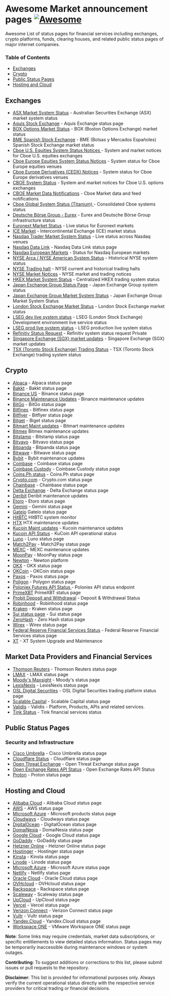 # Awesome Market announcement pages [![Awesome](https://cdn.rawgit.com/sindresorhus/awesome/d7305f38d29fed78fa85652e3a63e154dd8e8829/media/badge.svg)](https://github.com/sindresorhus/awesome)

Awesome List of status pages for financial services including exchanges, crypto platforms, funds, clearing houses, 
and related public status pages of major internet companies.

### Table of Contents

* [Exchanges](#exchanges)
* [Crypto](#crypto)
* [Public Status Pages](#public-status-pages)
* [Hosting and Cloud](#hosting-and-cloud)

## Exchanges
* [ASX Market System Status](https://www.asx.com.au/markets/market-resources/system-status) - Australian Securities Exchange (ASX) market system status
* [Aquis Stock Exchange](https://www.aquis.eu/status) - Aquis Exchange status page
* [BOX Options Market Status](https://boxoptions.com/box-system-alerts/) - BOX (Boston Options Exchange) market status
* [BME Spanish Stock Exchange](https://www.bolsasymercados.es/en/market-status.html) - BME (Bolsas y Mercados Españoles) Spanish Stock Exchange market status
* [Cboe U.S. Equities System Status Notices ](https://www.cboe.com/us/equities/notices/) - System and market notices for Cboe U.S. equities exchanges
* [Cboe Europe Equities System Status Notices](https://www.cboe.com/europe/equities/notices/) - System status for Cboe Europe equities venues
* [Cboe Europe Derivatives (CEDX) Notices](https://www.cboe.com/europe/derivatives/notices/) - System status for Cboe Europe derivatives venues
* [CBOE System Status](https://www.cboe.com/us/options/notices/) - System and market notices for Cboe U.S. options exchanges
* [CBOE Market Data Notifications](https://www.cboe.com/us/options/notices/marketdata/) - Cboe Market data and feed notifications
* [Cboe Global System Status (Titanium) ](https://www.cboe.com/system_status/) - Consolidated Cboe systems status
* [Deutsche Börse Group - Eurex](https://www.deutsche-boerse.com/dbg-en/markets-services/ps-technology/service-status) - Eurex and Deutsche Börse Group infrastructure status
* [Euronext Market Status](https://live.euronext.com/en/market-status) - Live status for Euronext markets
* [ICE Market](https://www.ice.com/alerts/markets) - Intercontinental Exchange (ICE) market status
* [Nasdaq Trader Market System Status](https://www.nasdaqtrader.com/Trader.aspx?id=MarketSystemStatus) - Live status across Nasdaq venues 
* [Nasdaq Data Link](https://status.data.nasdaq.com/) - Nasdaq Data Link status page
* [Nasdaq European Markets](https://www.nasdaq.com/european-markets/status) - Status for Nasdaq European markets
* [NYSE Arca / NYSE American System Status](https://www.nyse.com/market-status/history) - Historical NYSE system status 
* [NYSE Trading halt](https://www.nyse.com/trade-halt) - NYSE current and historical trading halts
* [NYSE Market Notices](https://www.nyse.com/markets/notices) - NYSE market and trading notices 
* [HKEX Market System Status](https://www.hkex.com.hk/Global/Exchange/Market-System-Status?sc_lang=en) - Centralized HKEX trading system status
* [Japan Exchange Group Status Page](https://www.jpx.co.jp/english/systems/system-status/index.html) - Japan Exchange Group system status
* [Japan Exchange Group Market System Status](https://www.jpx.co.jp/english/systems/system-status/01.html) - Japan Exchange Group Market System Status
* [London Stock Exchange Market Status](https://www.lseg.com/markets-products-and-services/market-status) - London Stock Exchange market status
* [LSEG dev live system status](https://dev-liveservice.lseg.com/) - LSEG (London Stock Exchange) Development environment live service status
* [LSEG prod live system status](https://liveservice.lseg.com/) - LSEG production live system status
* [Refinitiv Status Request](https://fmc.refinitiv.com/checkstatus) - Refinitiv system status request Private
* [Singapore Exchange (SGX) market updates](https://www.sgx.com/securities/market-updates) - Singapore Exchange (SGX) market updates
* [TSX (Toronto Stock Exchange) Trading Status](https://www.tsx.com/en/trading/status) - TSX (Toronto Stock Exchange) trading system status

## Crypto
* [Alpaca](https://status.alpaca.markets/) - Alpaca status page
* [Bakkt](https://status.bakkt.com/) - Bakkt status page
* [Binance US](https://www.binance.us/status) - Binance status page
* [Binance Maintenance Updates](https://www.binance.com/en/support/announcement/list/157) - Binance maintenance updates
* [BitGo](https://status.bitgo.com/) - BitGo status page
* [Bitfinex](https://bitfinex.statuspage.io/) - Bitfinex status page
* [Bitflyer](https://status.bitflyer.com/) - Bitflyer status page
* [Bitget](https://www.bitget.com/pagestatus) - Biget status page
* [Bitmart Maint updates](https://bitmart.zendesk.com/hc/en-us/sections/7923672421147-Maintenance-and-Updates) - Bitmart maintenance updates
* [Bitmex](https://blog.bitmex.com/site_announcement/) Bitmex maintenance updates
* [Bitstamp](https://status.bitstamp.net/) - Bitstamp status page
* [Bitvavo](https://status.bitvavo.com/) - Bitvavo status page
* [Bitpanda](https://status.bitpanda.com/) - Bitpanda status page
* [Bitwave](https://status.bitwave.io/) - Bitwave status page
* [Bybit](https://announcements.bybit.com/?category=maintenance_updates) - Bybit maintenance updates
* [Coinbase](https://status.coinbase.com/) - Coinbase status page
* [Coinbase Custody](https://status.custody.coinbase.com/) - Coinbase Custody status page
* [Coins.Ph status](https://status.coins.ph/) - Coins.Ph status page
* [Crypto.com](https://status.crypto.com/) - Crypto.com status page
* [Chainbase](https://status.chainbase.com/) - Chainbase status page
* [Delta Exchange](https://status.delta.exchange/) - Delta Exchange status page
* [Deribit](https://support.deribit.com/hc/en-us/sections/25944714518429-2025-Releases/) Deribit maintenance updates
* [Etoro](https://status.etoro.com/) - Etoro status page
* [Gemini](https://status.gemini.com/) - Gemini status page
* [Gateio](https://gateiosupportnumber.statuspage.io/history) Gateio status page
* [HitBTC](https://hitbtc.com/system-monitor) HitBTC system monitor
* [HTX](https://www.htx.com/support/) HTX maintenance updates
* [Kucoin Maint updates](https://www.kucoin.com/announcement/maintenance-updates) - Kucoin maintenance updates
* [Kucoin API Status](https://api.kucoin.com/api/v1/status) - KuCoin API operational status
* [Luno](https://status.luno.com/) - Luno status page
* [Match2Pay](https://status.match2pay.com/) - Match2Pay status page
* [MEXC](https://www.mexc.com/support/sections/15425930840740) - MEXC maintenance updates
* [MoonPay](https://status.moonpay.com/) - MoonPay status page
* [Newton](https://status.newton.co/) - Newton platform
* [OKX](https://www.okx.com/status) - OKX status page
* [OKCoin](https://www.okcoin.com/status) - OKCoin status page
* [Paxos](https://status.paxos.com/) - Paxos status page
* [Poligon](https://polygonstatus.com/) - Polygon status page
* [Poloniex Futures API Status ](https://futures-api.poloniex.com/api/v1/status) - Poloniex API status endpoint
* [PrimeXBT](https://status.primexbt.com/) PrimeXBT status page
* [Probit Deposit and Withdrawal](https://www.probit.com/en-us/dw-status) - Deposit & Withdrawal Status
* [Robinhood](https://status.robinhood.com/) - Robinhood status page
* [Kraken](https://status.kraken.com/) - Kraken status page
* [Sui status page](https://status.sui.io/) - Sui status page
* [ZeroHash](https://status.zerohash.com/) - Zero Hash status page
* [Wirex](https://status.wirexapp.com/) - Wirex status page
* [Federal Reserve Financial Services Status](https://www.frbservices.org/app/status/serviceStatus.do) - Federal Reserve Financial Services status page
* [XT](https://xtsupport.zendesk.com/hc/en-us/sections/900000084263-System-Upgrade-and-Maintenance/) - XT System Upgrade and Maintenance

## Market Data Providers and Financial Services
* [Thomson Reuters](https://corporates-status.thomsonreuters.com/) - Thomson Reuters status page
* [LMAX](https://status.lmax.com/) - LMAX status page
* [Moody's Maxsight](https://status.maxsight.com/) - Moody's status page
* [LexisNexis](https://status.lexisnexisrisk.com/) - LexisNexis status page
* [OSL Digital Securities](https://status.osl.com/) - OSL Digital Securities trading platform status page
* [Scalable Capital](https://status.scalable.capital/) - Scalable Capital status page
* [Validis](https://status.validis.com/) - Validis - Platform, Products, APIs and related services.
* [Tink Status](https://status.tink.com/) - Tink financial services status


## Public Status Pages

### Security and Infrastructure
* [Cisco Umbrella](https://status.sse.security.cisco.com/) - Cisco Umbrella status page
* [Cloudflare Status](https://www.cloudflarestatus.com/) - Cloudflare status page
* [Open Threat Exchange](https://status.otx.alienvault.com//) - Open Threat Exchange status page
* [Open Exchange Rates API Status](https://status.openexchangerates.org/) - Open Exchange Rates API Status
* [Proton](https://status.proton.me/) - Proton status page

## Hosting and Cloud
* [Alibaba Cloud](https://status.alibabacloud.com/) - Alibaba Cloud status page
* [AWS](https://status.aws.amazon.com/) - AWS status page
* [Microsoft Azure](https://status.cloud.microsoft/) - Microsoft products status page
* [Cloudways](https://status.cloudways.com) - Cloudways status page
* [DigitalOcean](https://status.digitalocean.com) - DigitalOcean status page
* [DomaiNesia](https://www.domainesia.com/status) - DomaiNesia status page
* [Google Cloud](https://status.cloud.google.com/) - Google Cloud status page
* [GoDaddy](https://status.godaddy.com/) - GoDaddy status page
* [Hetzner Online](https://status.hetzner.com/) - Hetzner Online status page
* [Hostinger](https://statuspage.hostinger.com) - Hostinger status page
* [Kinsta](https://status.kinsta.com) - Kinsta status page
* [Linode](https://status.linode.com) - Linode status page
* [Microsoft Azure](https://status.azure.com/en-us/status) - Microsoft Azure status page
* [Netlify](https://www.netlifystatus.com/) - Netlify status page
* [Oracle Cloud](https://ocistatus.oraclecloud.com/) - Oracle Cloud status page
* [OVHcloud](https://www.status-ovhcloud.com) - OVHcloud status page
* [Rackspace](https://status.apps.rackspace.com) - Rackspace status page
* [Scaleway](https://status.scaleway.com/) - Scaleway status page
* [UpCloud](https://status.upcloud.com) - UpCloud status page
* [Vercel](https://www.vercel-status.com/) - Vercel status page
* [Verizon Connect](https://status.vzconnect.com/) - Verizon Connect status page
* [Vultr](https://status.vultr.com) - Vultr status page
* [Yandex.Cloud](https://status.cloud.yandex.ru/) - Yandex.Cloud status page
* [Workspace ONE](https://status.workspaceone.com) - VMware Workspace ONE status page


**Note**: Some links may require credentials, market data subscriptions, or specific entitlements to view detailed status information. 
Status pages may be temporarily inaccessible during maintenance windows or system outages.

**Contributing**: To suggest additions or corrections to this list, please submit issues or pull requests to the repository.

**Disclaimer**: This list is provided for informational purposes only. 
Always verify the current operational status directly with the respective service providers for critical trading or financial decisions.
